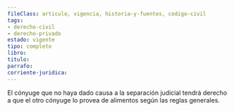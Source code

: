 ```yaml
---
fileClass: articulo, vigencia, historia-y-fuentes, codigo-civil
tags:
- derecho-civil
- derecho-privado
estado: vigente
tipo: completo
libro:
titulo:
parrafo:
corriente-juridica:
---
```

El cónyuge que no haya dado causa a la separación judicial tendrá derecho a que el otro cónyuge lo provea de alimentos según las reglas generales.